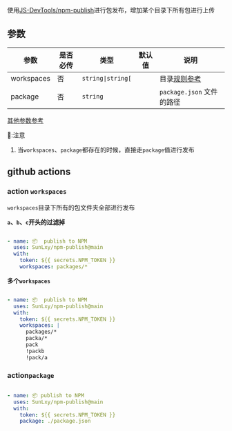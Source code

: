使用[JS-DevTools/npm-publish](https://github.com/JS-DevTools/npm-publish)进行包发布，增加某个目录下所有包进行上传

## 参数

| 参数  |是否必传 | 类型 | 默认值 | 说明  |
|------|--|-----|-------|------|
| workspaces |否 |`string\|string[` |  | 目录[规则参考](https://www.npmjs.com/package/fast-glob) |
| package | 否 | `string` | | `package.json` 文件的路径|

[其他参数参考](https://github.com/JS-DevTools/npm-publish)

📢:注意

1. 当`workspaces`、`package`都存在的时候，直接走`package`值进行发布

## github actions

### action `workspaces`

`workspaces`目录下所有的包文件夹全部进行发布

**`a`、`b`、`c`开头的过滤掉**

```yml

- name: 📦  publish to NPM
  uses: SunLxy/npm-publish@main
  with:
    token: ${{ secrets.NPM_TOKEN }}
    workspaces: packages/*

```

**多个`workspaces`**

```yml

- name: 📦  publish to NPM
  uses: SunLxy/npm-publish@main
  with:
    token: ${{ secrets.NPM_TOKEN }}
    workspaces: |
      packages/*
      packa/*
      pack
      !packb
      !pack/a

```

### action`package`

```yml

- name: 📦 publish to NPM
  uses: SunLxy/npm-publish@main
  with:
    token: ${{ secrets.NPM_TOKEN }}
    package: ./package.json

```
